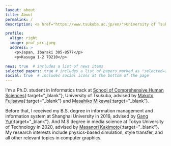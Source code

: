 ```yaml
---
layout: about
title: About
permalink: /
description: <a href="https://www.tsukuba.ac.jp/en/">University of Tsukuba</a>, Tsukuba, Ibaraki, Japan

profile:
  align: right
  image: prof_pic.jpeg
  address: >
    <p>Japan, Ibaraki 305-8577</p>
    <p>Kasuga 1-2 7D210</p>

news: true  # includes a list of news items
selected_papers: true # includes a list of papers marked as "selected={true}"
social: true  # includes social icons at the bottom of the page
---
```

I'm a Ph.D. student in Informatics track at [School of Comprehensive Human Sciences](https://informatics.tsukuba.ac.jp/?lang=en){:target="\_blank"}, University of Tsukuba, advised by [Makoto Fujisawa](http://www.slis.tsukuba.ac.jp/~fujisawa.makoto.fu/profile_e.html){:target="\_blank"} and [Masahiko Mikawa](https://mikawalab.org/){:target="\_blank"}.

Before that, I received my B.S. degree in information management and information system at Shanghai University in 2016, advised by [Gang Yu](https://silc.shu.edu.cn/info/1322/18689.htm){:target="\_blank"}. And M.S degree in media science at Tokyo University of Technology in 2020, advised by [Masanori Kakimoto](https://www.teu.ac.jp/grad/teacher/ms_spc/index.html?id=1546){:target="\_blank"}. My research interests include physics-based simulation, style transfer, and all other relevant topics in computer graphics.
